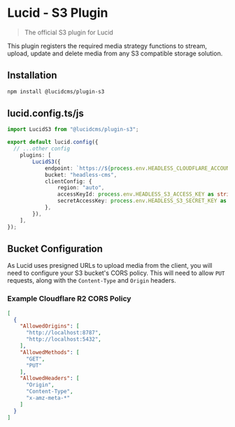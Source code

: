 # Lucid - S3 Plugin

> The official S3 plugin for Lucid

This plugin registers the required media strategy functions to stream, upload, update and delete media from any S3 compatible storage solution.

## Installation

```bash
npm install @lucidcms/plugin-s3
```

## lucid.config.ts/js

```typescript
import LucidS3 from "@lucidcms/plugin-s3";

export default lucid.config({
  // ...other config
    plugins: [
        LucidS3({
            endpoint: `https://${process.env.HEADLESS_CLOUDFLARE_ACCOUNT_ID}.r2.cloudflarestorage.com`,
            bucket: "headless-cms",
            clientConfig: {
                region: "auto",
                accessKeyId: process.env.HEADLESS_S3_ACCESS_KEY as string,
                secretAccessKey: process.env.HEADLESS_S3_SECRET_KEY as string,
            },
        }),
    ],
});
```
## Bucket Configuration

As Lucid uses presigned URLs to upload media from the client, you will need to configure your S3 bucket's CORS policy. This will need to allow `PUT` requests, along with the `Content-Type` and `Origin` headers.

### Example Cloudflare R2 CORS Policy

```json
[
  {
    "AllowedOrigins": [
      "http://localhost:8787",
      "http://localhost:5432",
    ],
    "AllowedMethods": [
      "GET",
      "PUT"
    ],
    "AllowedHeaders": [
      "Origin",
      "Content-Type",
      "x-amz-meta-*"
    ]
  }
]
```